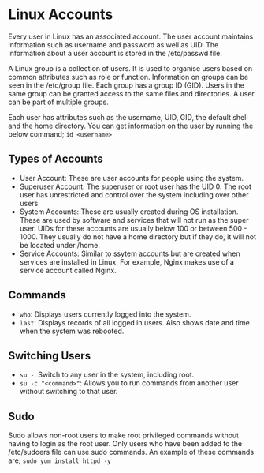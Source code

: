 # Linux Accounts
Every user in Linux has an associated account. The user account maintains information such as username and password as well as UID. The information about a user account is stored in the /etc/passwd file. 

A Linux group is a collection of users. It is used to organise users based on common attributes such as role or function. Information on groups can be seen in the /etc/group file. Each group has a group ID (GID). Users in the same group can be granted access to the same files and directories. A user can be part of multiple groups.

Each user has attributes such as the username, UID, GID, the default shell and the home directory. You can get information on the user by running the below command;
`id <username>`

## Types of Accounts
- User Account: These are user accounts for people using the system.
- Superuser Account: The superuser or root user has the UID 0. The root user has unrestricted and control over the system including over other users. 
- System Accounts: These are usually created during OS installation. These are used by software and services that will not run as the super user. UIDs for these accounts are usually below 100 or between 500 - 1000. They usually do not have a home directory but if they do, it will not be located under /home.
- Service Accounts: Similar to ssytem accounts but are created when services are installed in Linux. For example, Nginx makes use of a service account called Nginx.

## Commands
- `who`: Displays users currently logged into the system.
- `last`: Displays records of all logged in users. Also shows date and time when the system was rebooted.

## Switching Users
- `su -`: Switch to any user in the system, including root.
- `su -c "<command>"`: Allows you to run commands from another user without switching to that user.

## Sudo
Sudo allows non-root users to make root privileged commands without having to login as the root user. Only users who have been added to the /etc/sudoers file can use sudo commands. An example of these commands are;
`sudo yum install httpd -y`

